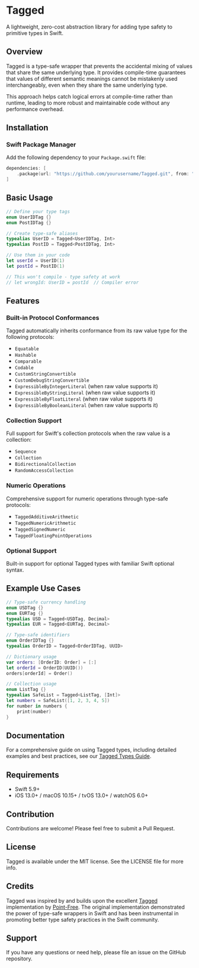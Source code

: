 # Tagged

A lightweight, zero-cost abstraction library for adding type safety to primitive types in Swift.

## Overview

Tagged is a type-safe wrapper that prevents the accidental mixing of values that share the same underlying type. It provides compile-time guarantees that values of different semantic meanings cannot be mistakenly used interchangeably, even when they share the same underlying type.

This approach helps catch logical errors at compile-time rather than runtime, leading to more robust and maintainable code without any performance overhead.

## Installation

### Swift Package Manager

Add the following dependency to your `Package.swift` file:

```swift
dependencies: [
    .package(url: "https://github.com/yourusername/Tagged.git", from: "1.0.0")
]
```

## Basic Usage

```swift
// Define your type tags
enum UserIDTag {}
enum PostIDTag {}

// Create type-safe aliases
typealias UserID = Tagged<UserIDTag, Int>
typealias PostID = Tagged<PostIDTag, Int>

// Use them in your code
let userId = UserID(1)
let postId = PostID(1)

// This won't compile - type safety at work
// let wrongId: UserID = postId  // Compiler error
```

## Features

### Built-in Protocol Conformances

Tagged automatically inherits conformance from its raw value type for the following protocols:

- `Equatable`
- `Hashable`
- `Comparable`
- `Codable`
- `CustomStringConvertible`
- `CustomDebugStringConvertible`
- `ExpressibleByIntegerLiteral` (when raw value supports it)
- `ExpressibleByStringLiteral` (when raw value supports it)
- `ExpressibleByFloatLiteral` (when raw value supports it)
- `ExpressibleByBooleanLiteral` (when raw value supports it)

### Collection Support

Full support for Swift's collection protocols when the raw value is a collection:

- `Sequence`
- `Collection`
- `BidirectionalCollection`
- `RandomAccessCollection`

### Numeric Operations

Comprehensive support for numeric operations through type-safe protocols:

- `TaggedAdditiveArithmetic`
- `TaggedNumericArithmetic`
- `TaggedSignedNumeric`
- `TaggedFloatingPointOperations`

### Optional Support

Built-in support for optional Tagged types with familiar Swift optional syntax.

## Example Use Cases

```swift
// Type-safe currency handling
enum USDTag {}
enum EURTag {}
typealias USD = Tagged<USDTag, Decimal>
typealias EUR = Tagged<EURTag, Decimal>

// Type-safe identifiers
enum OrderIDTag {}
typealias OrderID = Tagged<OrderIDTag, UUID>

// Dictionary usage
var orders: [OrderID: Order] = [:]
let orderId = OrderID(UUID())
orders[orderId] = Order()

// Collection usage
enum ListTag {}
typealias SafeList = Tagged<ListTag, [Int]>
let numbers = SafeList([1, 2, 3, 4, 5])
for number in numbers {
    print(number)
}
```

## Documentation

For a comprehensive guide on using Tagged types, including detailed examples and best practices, see our [Tagged Types Guide](tagged-types-guide.md).

## Requirements

- Swift 5.9+
- iOS 13.0+ / macOS 10.15+ / tvOS 13.0+ / watchOS 6.0+

## Contribution

Contributions are welcome! Please feel free to submit a Pull Request.

## License

Tagged is available under the MIT license. See the LICENSE file for more info.

## Credits

Tagged was inspired by and builds upon the excellent [Tagged](https://github.com/pointfreeco/swift-tagged) implementation by [Point-Free](https://www.pointfree.co). The original implementation demonstrated the power of type-safe wrappers in Swift and has been instrumental in promoting better type safety practices in the Swift community.

## Support

If you have any questions or need help, please file an issue on the GitHub repository.
